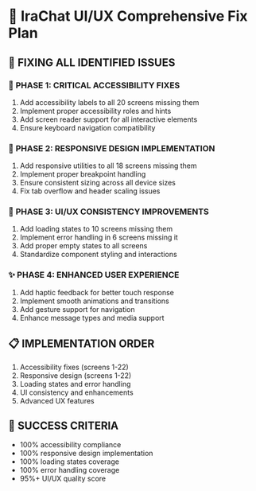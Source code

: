 # 🔧 IraChat UI/UX Comprehensive Fix Plan

## 🎯 **FIXING ALL IDENTIFIED ISSUES**

### 🚨 **PHASE 1: CRITICAL ACCESSIBILITY FIXES**

1. Add accessibility labels to all 20 screens missing them
2. Implement proper accessibility roles and hints
3. Add screen reader support for all interactive elements
4. Ensure keyboard navigation compatibility

### 📱 **PHASE 2: RESPONSIVE DESIGN IMPLEMENTATION**

1. Add responsive utilities to all 18 screens missing them
2. Implement proper breakpoint handling
3. Ensure consistent sizing across all device sizes
4. Fix tab overflow and header scaling issues

### 🎨 **PHASE 3: UI/UX CONSISTENCY IMPROVEMENTS**

1. Add loading states to 10 screens missing them
2. Implement error handling in 6 screens missing it
3. Add proper empty states to all screens
4. Standardize component styling and interactions

### ✨ **PHASE 4: ENHANCED USER EXPERIENCE**

1. Add haptic feedback for better touch response
2. Implement smooth animations and transitions
3. Add gesture support for navigation
4. Enhance message types and media support

## 📋 **IMPLEMENTATION ORDER**

1. Accessibility fixes (screens 1-22)
2. Responsive design (screens 1-22)
3. Loading states and error handling
4. UI consistency and enhancements
5. Advanced UX features

## 🎯 **SUCCESS CRITERIA**

- 100% accessibility compliance
- 100% responsive design implementation
- 100% loading states coverage
- 100% error handling coverage
- 95%+ UI/UX quality score
